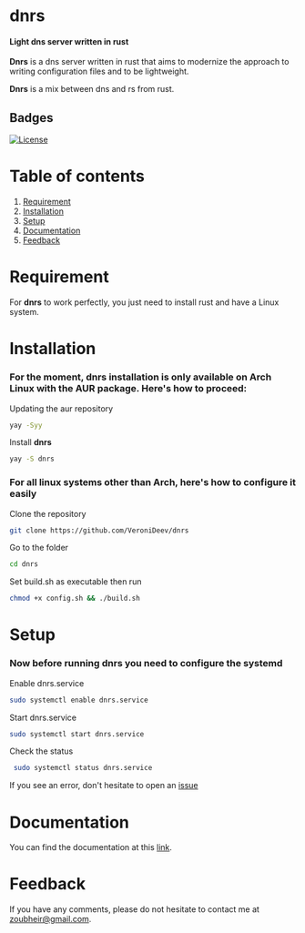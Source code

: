 # dnrs
#### Light dns server written in rust
**Dnrs** is a dns server written in rust that aims to modernize the approach to writing configuration files and to be lightweight.

**Dnrs** is a mix between dns and rs from rust.

## Badges
[![License](https://img.shields.io/badge/license-MIT-blue.svg)](https://github.com/VeroniDeev/dnrs/blob/main/LICENSE)

# Table of contents

1. [Requirement](#requirement)
2. [Installation](#installation)
3. [Setup](#setup)
4. [Documentation](#documentation)
5. [Feedback](#feedback)

# Requirement

For **dnrs** to work perfectly, you just need to install rust and have a Linux system. 

# Installation

### For the moment, dnrs installation is only available on Arch Linux with the AUR package. Here's how to proceed:

Updating the aur repository
```sh
yay -Syy
```

Install **dnrs**
```sh
yay -S dnrs
```

### For all linux systems other than Arch, here's how to configure it easily

Clone the repository
```sh
git clone https://github.com/VeroniDeev/dnrs
```

Go to the folder
```sh
cd dnrs
```

Set build.sh as executable then run 
```sh
chmod +x config.sh && ./build.sh
```

# Setup

### Now before running dnrs you need to configure the systemd

Enable dnrs.service
```sh
sudo systemctl enable dnrs.service
```

Start dnrs.service
```sh
sudo systemctl start dnrs.service
```

Check the status
```sh
 sudo systemctl status dnrs.service
 ```
If you see an error, don't hesitate to open an [issue](https://github.com/VeroniDeev/dnrs/issues)

# Documentation
You can find the documentation at this [link](https://dnrs.zoubheir.com).

# Feedback
If you have any comments, please do not hesitate to contact me at zoubheir@gmail.com.
